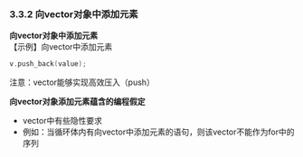 ### 3.3.2 向vector对象中添加元素

**向vector对象中添加元素**  
【示例】向vector中添加元素

```C++
v.push_back(value);
```
注意：vector能够实现高效压入（push）

**向vector对象添加元素蕴含的编程假定**  
* vector中有些隐性要求
* 例如：当循环体内有向vector中添加元素的语句，则该vector不能作为for中的序列


